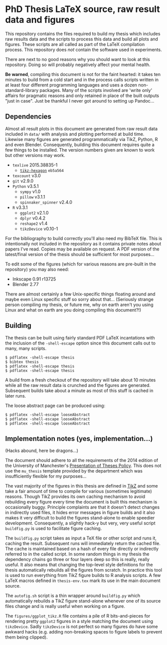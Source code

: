 PhD Thesis LaTeX source, raw result data and figures
====================================================

This repository contains the files required to build my thesis which includes
raw results data and the scripts to process this data and build all plots and
figures. These scripts are all called as part of the LaTeX compilation process.
This repository does *not* contain the software used in experiments.

There are next to no good reasons why you should want to look at this
repository. Doing so will probably negatively affect your mental health.

**Be warned**, compiling this document is not for the faint hearted: it takes
ten minutes to build from a cold start and in the process calls scripts written
in at least four different programming languages and uses a dozen
non-standard-library packages. Many of the scripts involved are 'write only'
affairs for pragmatic reasons and only retained in place of the built outputs
"just in case". Just be thankful I never got around to setting up Pandoc...

Dependencies
------------

Almost all result plots in this document are generated from raw result data
included in `data/` with analysis and plotting performed at build time.
Likewise many figures are generated programmatically via TikZ, Python, R and
even Blender. Consequently, building this document requires quite a few things
to be installed. The version numbers given are known to work but other versions
may work.

* `texlive` 2015.38835-1
  * [`tikz-hexagon`](https://github.com/mossblaser/tikz-hexagon) `eb5a564`
* `texcount` v3.0
* `git` v2.9.0
* `Python` v3.5.1
  * `sympy` v1.0
  * `pillow` v3.1.1
  * `spinnaker_spinner` v2.4.0
* `R` v3.3.1
  * `ggplot2` v2.1.0
  * `dplyr` v0.4.2
  * `reshape2` v1.4
  * `tikzDevice` v0.10-1

For the bibliography to build correctly you'll also need my BibTeX file. This
is intentionally not included in the repository as it contains private notes
about papers I've read. Copies may be available on request. A PDF version of
the latest/final version of the thesis should be sufficient for most
purposes...

To edit some of the figures (which for various reasons are pre-built in the
repository) you may also need:

* Inkscape 0.91 r13725
* Blender 2.77

There are almost certainly a few Unix-specific things floating around and maybe
even Linux specific stuff so sorry about that... (Seriously strange person
compiling my thesis, or future me, why on earth aren't you using Linux and what
on earth are you doing compiling this document?!)

Building
--------

The thesis can be built using fairly standard PDF LaTeX incantations with the
inclusion of the `-shell-escape` option since this document calls out to many,
many scripts.

    $ pdflatex -shell-escape thesis
    $ bibtex thesis
    $ pdflatex -shell-escape thesis
    $ pdflatex -shell-escape thesis

A build from a fresh checkout of the repository will take about 10 minutes
while all the raw result data is crunched and the figures are generated.
Subsequent builds take about a minute as most of this stuff is cached in later
runs.

The loose abstract page can be produced using:

    $ pdflatex -shell-escape looseAbstract
    $ pdflatex -shell-escape looseAbstract
    $ pdflatex -shell-escape looseAbstract

Implementation notes (yes, implementation...)
---------------------------------------------

(Hacks abound, here be dragons...)

The document should adhere to all the requirements of the 2014 edition of the
University of Manchester's [Presentation of Theses
Policy](http://documents.manchester.ac.uk/display.aspx?DocID=7420). This does
not use the `mu_thesis` template provided by the department which was
insufficiently flexible for my purposes...

The vast majority of the figures in this thesis are defined in
[TikZ](https://en.wikipedia.org/wiki/PGF/TikZ) and some take a fair amount of
time to compile for various (sometimes legitimate) reasons. Though TikZ
provides its own caching mechanism to avoid rebuilding every figure every time
the document is built this mechanism is occasionally buggy. Principle
complaints are that it doesn't detect changes in indirectly used files, it
hides error messages in figure builds and it also makes it very difficult to
build the figures stand-alone to enable speedier development. Consequently, a
slightly hack-y but very, very useful script `buildfig.py` is used to
facilitate figure caching.

The `buildfig.py` script takes as input a TeX file or other script and runs it,
caching the result. Subsequent runs will immediately return the cached file.
The cache is maintained based on a hash of every file directly or indirectly
referred to in the called script. In some random things in my thesis the
dependency chains go three or four layers deep so this is really, really
useful. It also means that changing the top-level style definitions for the
thesis automatically rebuilds all the figures from scratch. In practice this
tool is used to run everything from TikZ figure builds to R analysis scripts. A
few LaTeX macros defined in `thesis-env.tex` mark its use in the main document
source.

The `autofig.sh` script is a thin wrapper around `buildfig.py` which
automatically rebuilds a TikZ figure stand-alone whenever one of its source
files change and is really useful when working on a figure.

The `figures/ggplot_tikz.R` file contains a pile of R bits-and-pieces for
rendering pretty `ggplot2` figures in a style matching the document using
`tikzDevice`.  Sadly `tikzDevice` is not perfect so many figures do have some
awkward hacks (e.g. adding non-breaking spaces to figure labels to prevent them
being clipped).
